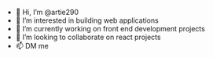 - 👋 Hi, I’m @artie290
- 👀 I’m interested in building web applications
- 🌱 I’m currently working on front end development projects
- 💞️ I’m looking to collaborate on react projects
- 📫 DM me

<!---
artie290/artie290 is a ✨ special ✨ repository because its `README.md` (this file) appears on your GitHub profile.
You can click the Preview link to take a look at your changes.
--->

